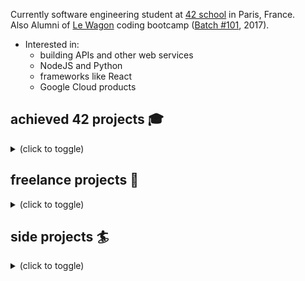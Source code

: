Currently software engineering student at [42 school](https://www.42.fr/) in Paris, France.
<br />Also Alumni of [Le Wagon](https://github.com/lewagon) coding bootcamp ([Batch #101](https://www.lewagon.com/fr), 2017).

- Interested in:
  - building APIs and other web services
  - NodeJS and Python
  - frameworks like React
  - Google Cloud products

## achieved 42 projects 🎓
<details><summary>(click to toggle)</summary>

- Web projects:
  - [**transcendence**](https://github.com/Fraberg/transcendence) (wip): build containerized webapp for online pong contest with [rails](https://rubyonrails.org/) and [backbonejs](https://backbonejs.org/)

- [C++ language](https://en.wikipedia.org/wiki/C%2B%2B) projects:
  - [**webserv**](https://github.com/Fraberg/webserv): coded a web server and implemented [http protocol](https://fr.wikipedia.org/wiki/Hypertext_Transfer_Protocol) ([RFCs](https://en.wikipedia.org/wiki/List_of_RFCs) 7230 to 7235), from scratch
  - **ft_containers**: recoded some [STL containers](https://en.cppreference.com/w/cpp/container) - list, vector, queue, stack and map (as a [binary search tree](https://fr.wikipedia.org/wiki/Arbre_binaire_de_recherche))
  - **C++ 'piscine'**: validated suite of 9 projects made up of severals exercices to learn [OOP (Object-Oriented Programming)](https://en.wikipedia.org/wiki/Object-oriented_programming)

- [C language](https://en.wikipedia.org/wiki/C_(programming_language)) projects:
  - **philosophers**: simulated and solved [dining philosophers problem](https://en.wikipedia.org/wiki/Dining_philosophers_problem) with [multithreading](https://en.wikipedia.org/wiki/Multithreading_(computer_architecture))
  - **minishell**: coded a [shellscript](https://en.wikipedia.org/wiki/Shell_script) able to run [builtin commands](https://en.wikipedia.org/wiki/Shell_builtin#:~:text=In%20computing%2C%20a%20shell%20builtin,is%20no%20program%20loading%20overhead.) and execute binaries
  - **cub3D**: coded a light version of [Wolfenstein 3D](https://en.wikipedia.org/wiki/Wolfenstein_3D) game with sprites using [raycasting](https://en.wikipedia.org/wiki/Ray_casting) technique
  - **fillit**: coded an algorithm to instantly solve a kind of [tetris puzzle](https://fr.wikipedia.org/wiki/Tetris) game, using [backtracking](https://en.wikipedia.org/wiki/Backtracking)
  - **ft_printf**: recoded [printf](https://en.wikipedia.org/wiki/Printf_format_string), the main C output function
  - **get_next_line()**: coded a fully secured function to read a [file descriptor](https://en.wikipedia.org/wiki/File_descriptor)
  - **libft**: coded a library regrouping usual functions in order to use them in future projects
  - [**C 'piscine' entrance exam**](https://www.42.fr/la-piscine/): 4 weeks long. Ranked top 5% on 800+ candidates

- [DevOps](https://en.wikipedia.org/wiki/DevOps) projects (Kubernetes, Docker, Telegraf, InfluxDB, Grafana):
  - **ft_services**: virtualize a network of microservices and do "clustering" with [docker](https://www.docker.com/) and [kubernetes](https://kubernetes.io/) stack
  - **ft_server**: do some system administration with [wordpress](wordpress), [phpmyadmin](https://www.phpmyadmin.net/), [nginx](https://en.wikipedia.org/wiki/Nginx) and [docker](https://www.docker.com/)
  
- [Assembly language](https://en.wikipedia.org/wiki/Assembly_language) projects:
  - **libasm**: recoded some usual functions

</details>

## freelance projects 💸
<details><summary>(click to toggle)</summary>

- in 2020:
  - data analyst support for [finance experts](https://www.aeque-p.com/) in litigations & forensic 
  - web scrapping using [Puppeteer](https://developers.google.com/web/tools/puppeteer) for M&A business dev ([see the code here](https://github.com/Fraberg/web_scrapping))

- in 2019:
  - [sentimental analysis](https://en.wikipedia.org/wiki/Sentiment_analysis) of twitter trends for a political organization using [twitter API](https://developer.twitter.com/en/docs) and [Google AI APIs](https://cloud.google.com/natural-language)
  - python teacher at [Collège privé Gerson](https://www.gerson-paris.com/) ([see the courses here](https://github.com/Fraberg/cours_de_python_pour_Gerson))

- in 2018:
  - designed, implemented and shipped to production [an order management software](https://www.ordea.co/) used by parisian artisans
</details>

## side projects 🏄
<details><summary>(click to toggle)</summary>

- in python:
  - program to transfer all your spotify playlists into youtube music (because yt music > spotify)
  - program to collect all your credit card operations daily and classify them into GSheet (with the help of [Budget Insight API](https://www.budget-insight.com/))
  - program to retrieve lyrics on [rap genius](https://genius.com/)
 
- and many other, mostly done while bored in college

</details>
